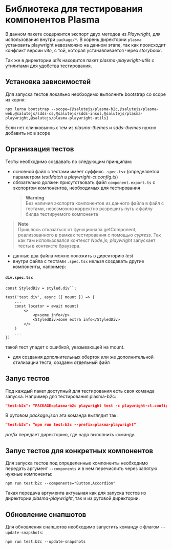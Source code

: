 # Библиотека для тестирования компонентов Plasma

В данном пакете содержится экспорт двух методов из _Playwright_, для использования внутри `package/*`. В корень директории `plasma` установить playwright невозможно на данном этапе, так как происходит конфликт версии _vite_, с той, которая устанавливается через _storybook_.

Так же в директории _utils_ находится пакет _plasma-playwright-utils_ с утилитами для удобства тестирования.

## Установка зависимостей

Для запуска тестов локально необходимо выполнить bootstrap со scope из корня:

```
npx lerna bootstrap --scope={@salutejs/plasma-b2c,@salutejs/plasma-web,@salutejs/sdds-cs,@salutejs/sdds-insol,@salutejs/plasma-playwright,@salutejs/plasma-playwright-utils}
```

Если нет слинковынных тем из _plasma-themes_ и _sdds-themes_ нужно добавить их в scope

## Организация тестов

Тесты необходимо создавать по следующим принципам:

-   основной файл с тестами имеет суффикс `.spec.tsx` (определяется параметром _testMatch_ в _playwright-ct.config.ts_)
-   обязательно должен присутствовать файл `component.export.ts` с экспортом компонентов, необходимых для тестирования
    > **Warning**  
    > Без наличия экспорта компонентов из данного файла в файл с тестами, невозможно корректно разрешить путь к файлу билда тестируемого компонента

> **Note**  
> Пришлось отказаться от функционала getComponent, реализованного в рамках тестирования с помощью _cypress_. Так как там использовался контекст _Node.js_; _playwright_ запускает тесты в контексте браузера.

-   данные два файла можно положить в директорию _test_
-   внутри файла с тестами `.spec.tsx` нельзя создавать другие компоненты, например:

#### **`div.spec.tsx`**

```tsx
const StyledDiv = styled.div``;

test('test div', async ({ mount }) => {
    ...
    const locator = await mount(
        <>
            <p>some info</p>
            <StyledDiv>some extra info</StyledDiv>
        </>
    )
    ...
})
```

такой тест упадет с ошибкой, указывающей на mount.

-   для создания дополнительных оберток или же дополнительной стилизации теста, создаем отдельный файл

## Запус тестов

Под каждый пакет доступный для тестирования есть своя команда запуска. Например для тестирования plasma-b2c:

```json
"test:b2c": "PACKAGE=plasma-b2c playwright test -c playwright-ct.config.ts --project=plasma-b2c"
```

В рутовом _package.json_ эта команда выглядит так:

```json
"test:b2c": "npm run test:b2c --prefix=plasma-playwright"
```

_prefix_ передает директорию, где надо выполнить команду.

## Запус тестов для конкретных компонентов

Для запуска тестов под определенные компоненты необходимо передать аргумент `--components` и в нем перечислить через запятую нужные компоненты:

```
npm run test:b2c --components="Button,Accordion"
```

Такая передача аргумента актуаьная как для запуска тестов из директории _plasma-playwright_, так и из рутовой директории.

## Обновление снапшотов

Для обновления снапшотов необходимо запустить команду с флагом `--update-snapshots`:

```
npm run test:b2c --update-snapshots
```
